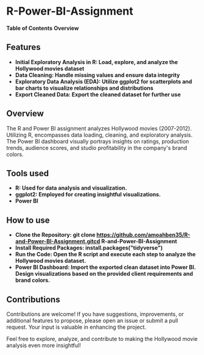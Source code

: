 # R-Power-BI-Assignment

**Table of Contents**
**Overview**
## Features
- **Initial Exploratory Analysis in R: Load, explore, and analyze the Hollywood movies dataset**
- **Data Cleaning: Handle missing values and ensure data integrity**
- **Exploratory Data Analysis (EDA): Utilize ggplot2 for scatterplots and bar charts to visualize relationships and distributions**
- **Export Cleaned Data: Export the cleaned dataset for further use**

## Overview
The R and Power BI assignment analyzes Hollywood movies (2007-2012). Utilizing R, encompasses data loading, cleaning, and exploratory analysis. The Power BI dashboard visually portrays insights on ratings, production trends, audience scores, and studio profitability in the company's brand colors.

## Tools used 
- **R: Used for data analysis and visualization.**
- **ggplot2: Employed for creating insightful visualizations.**
- **Power BI**

## How to use
- **Clone the Repository: git clone https://github.com/amoahben35/R-and-Power-BI-Assignment.gitcd R-and-Power-BI-Assignment**
- **Install Required Packages: install.packages("tidyverse")**
- **Run the Code: Open the R script and execute each step to analyze the Hollywood movies dataset.**
- **Power BI Dashboard: Import the exported clean dataset into Power BI. Design visualizations based on the provided client requirements and brand colors.**

## Contributions
Contributions are welcome! If you have suggestions, improvements, or additional features to propose, please open an issue or submit a pull request. Your input is valuable in enhancing the project.

Feel free to explore, analyze, and contribute to making the Hollywood movie analysis even more insightful!




